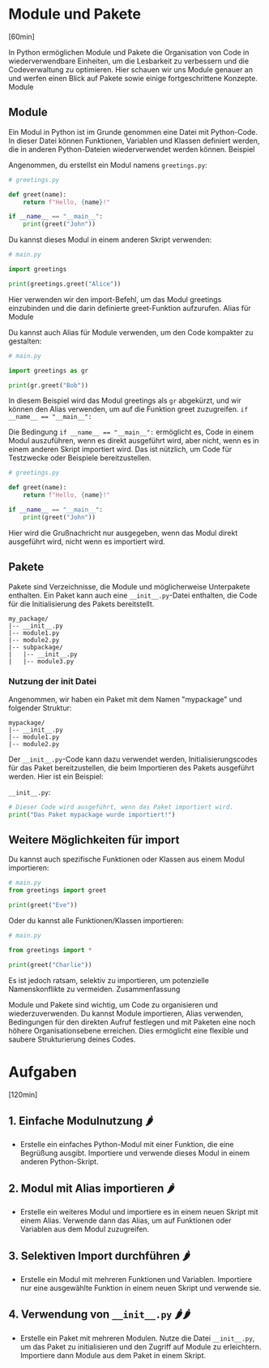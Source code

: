 # Module und Pakete
[60min]

In Python ermöglichen Module und Pakete die Organisation von Code in wiederverwendbare Einheiten, um die Lesbarkeit zu verbessern und die Codeverwaltung zu optimieren. Hier schauen wir uns Module genauer an und werfen einen Blick auf Pakete sowie einige fortgeschrittene Konzepte.
Module

## Module

Ein Modul in Python ist im Grunde genommen eine Datei mit Python-Code. In dieser Datei können Funktionen, Variablen und Klassen definiert werden, die in anderen Python-Dateien wiederverwendet werden können.
Beispiel

Angenommen, du erstellst ein Modul namens `greetings.py`:

```python
# greetings.py

def greet(name):
    return f"Hello, {name}!"

if __name__ == "__main__":
    print(greet("John"))
```
Du kannst dieses Modul in einem anderen Skript verwenden:

```python
# main.py

import greetings

print(greetings.greet("Alice"))
```
Hier verwenden wir den import-Befehl, um das Modul greetings einzubinden und die darin definierte greet-Funktion aufzurufen.
Alias für Module

Du kannst auch Alias für Module verwenden, um den Code kompakter zu gestalten:

```python
# main.py

import greetings as gr

print(gr.greet("Bob"))
```

In diesem Beispiel wird das Modul greetings als `gr` abgekürzt, und wir können den Alias verwenden, um auf die Funktion greet zuzugreifen.
```if __name__ == "__main__":```

Die Bedingung ```if __name__ == "__main__":``` ermöglicht es, Code in einem Modul auszuführen, wenn es direkt ausgeführt wird, aber nicht, wenn es in einem anderen Skript importiert wird. Das ist nützlich, um Code für Testzwecke oder Beispiele bereitzustellen.

```python
# greetings.py

def greet(name):
    return f"Hello, {name}!"

if __name__ == "__main__":
    print(greet("John"))
```
Hier wird die Grußnachricht nur ausgegeben, wenn das Modul direkt ausgeführt wird, nicht wenn es importiert wird.

## Pakete

Pakete sind Verzeichnisse, die Module und möglicherweise Unterpakete enthalten. Ein Paket kann auch eine `__init__.py`-Datei enthalten, die Code für die Initialisierung des Pakets bereitstellt.

```
my_package/
|-- __init__.py
|-- module1.py
|-- module2.py
|-- subpackage/
|   |-- __init__.py
|   |-- module3.py
```

### Nutzung der init Datei

Angenommen, wir haben ein Paket mit dem Namen "mypackage" und folgender Struktur:

```
mypackage/
|-- __init__.py
|-- module1.py
|-- module2.py
```

Der `__init__.py`-Code kann dazu verwendet werden, Initialisierungscodes für das Paket bereitzustellen, die beim Importieren des Pakets ausgeführt werden. Hier ist ein Beispiel:

`__init__.py`:
```python
# Dieser Code wird ausgeführt, wenn das Paket importiert wird.
print("Das Paket mypackage wurde importiert!")
```

## Weitere Möglichkeiten für import

Du kannst auch spezifische Funktionen oder Klassen aus einem Modul importieren:

```python
# main.py
from greetings import greet

print(greet("Eve"))
```
Oder du kannst alle Funktionen/Klassen importieren:

```python
# main.py

from greetings import *

print(greet("Charlie"))
```

Es ist jedoch ratsam, selektiv zu importieren, um potenzielle Namenskonflikte zu vermeiden.
Zusammenfassung

Module und Pakete sind wichtig, um Code zu organisieren und wiederzuverwenden. Du kannst Module importieren, Alias verwenden, Bedingungen für den direkten Aufruf festlegen und mit Paketen eine noch höhere Organisationsebene erreichen. Dies ermöglicht eine flexible und saubere Strukturierung deines Codes.

# Aufgaben
[120min]

## 1. Einfache Modulnutzung 🌶️
   - Erstelle ein einfaches Python-Modul mit einer Funktion, die eine Begrüßung ausgibt. Importiere und verwende dieses Modul in einem anderen Python-Skript.

## 2. Modul mit Alias importieren 🌶️
   - Erstelle ein weiteres Modul und importiere es in einem neuen Skript mit einem Alias. Verwende dann das Alias, um auf Funktionen oder Variablen aus dem Modul zuzugreifen.

## 3. Selektiven Import durchführen 🌶️
   - Erstelle ein Modul mit mehreren Funktionen und Variablen. Importiere nur eine ausgewählte Funktion in einem neuen Skript und verwende sie.

## 4. Verwendung von `__init__.py` 🌶️🌶️
   - Erstelle ein Paket mit mehreren Modulen. Nutze die Datei `__init__.py`, um das Paket zu initialisieren und den Zugriff auf Module zu erleichtern. Importiere dann Module aus dem Paket in einem Skript.
